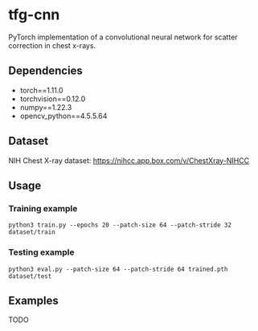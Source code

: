 # tfg-cnn

PyTorch implementation of a convolutional neural network for scatter correction in chest x-rays.

## Dependencies

* torch==1.11.0
* torchvision==0.12.0
* numpy==1.22.3
* opencv_python==4.5.5.64

## Dataset

NIH Chest X-ray dataset: https://nihcc.app.box.com/v/ChestXray-NIHCC

## Usage

### Training example

```
python3 train.py --epochs 20 --patch-size 64 --patch-stride 32 dataset/train
```

### Testing example

```
python3 eval.py --patch-size 64 --patch-stride 64 trained.pth dataset/test
```

## Examples

TODO
